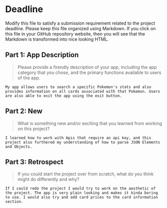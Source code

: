 # Deadline

Modify this file to satisfy a submission requirement related to the project
deadline. Please keep this file organized using Markdown. If you click on
this file in your GitHub repository website, then you will see that the
Markdown is transformed into nice looking HTML.

## Part 1: App Description

> Please provide a firendly description of your app, including the app
> category that you chose, and the primary functions available to users
> of the app.

    My app allows users to search a specific Pokemon's stats and also provides information on all cards associated with that Pokemon. Users are also able to exit the app using the exit button.

## Part 2: New

> What is something new and/or exciting that you learned from working
> on this project?

    I learned how to work with Apis that require an api key, and this project also furthered my understanding of how to parse JSON Elements and Objects.

## Part 3: Retrospect

> If you could start the project over from scratch, what do
> you think might do differently and why?

    If I could redo the project I would try to work on the aesthetic of the project. The app is very plain looking and makes it kinda boring to use. I would also try and add card prices to the card information section.
